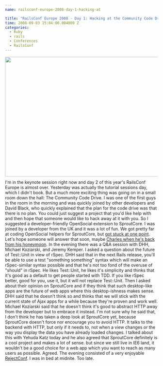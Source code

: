 ```yaml
---
name: railsconf-europe-2008-day-1-hacking-at

title: "RailsConf Europe 2008 - Day 1: Hacking at the Community Code Drive"
time: 2008-09-03 15:04:00.004000 Z
categories:
  - Ruby
  - rails
  - Conferences
  - RailsConf
---
```


<img style="margin: 0px auto 10px; display: block; text-align: center; cursor: pointer; width: 592px; height: 393px;" src="http://farm4.static.flickr.com/3144/2822419023_309679e41f.jpg?v=0" alt="" border="0" /></a>
I'm in the keynote session right now and day 2 of this year's RailsConf Europe is almost over. Yesterday was actually the tutorial sessions day, which I didn't book. But a much more exciting thing was going on in a small room down the hall: The Community Code Drive. I was one of the first guys in the room in the morning and was quickly joined by other developers and David Black, who quickly explained that the plan for the code drive was that there is no plan. You could just suggest a project that you'd like help with and then hope that someone would like to hack away at it with you.
So I suggested a developer-friendly OpenSocial extension to SproutCore. I was joined by a developer from the UK and it was a lot of fun. We got pretty far at coding OpenSocial helpers for SproutCore, but <a href="http://groups.google.com/group/sproutcore/browse_thread/thread/139d1679d4455998">got stuck at one point</a>. Let's hope someone will answer that soon, maybe <a href="http://groups.google.com/group/sproutcore/browse_thread/thread/83a1cf3c67ec3322">Charles when he's back from his honeymoon</a>.
In the evening there was a Q&amp;A session with DHH, Michael Koziarski, and Jeremy Kemper. I asked a question about the future of Test::Unit in view of rSpec. DHH said that in the next Rails release, you'll be able to use a test "something something" syntax which will make an rSpec-similar syntax possible and that he's not too fond of the overuse of "should" in rSpec. He likes Test::Unit, he likes it's simplicity and thinks that it's good as a default to get people started with TDD. If you like rSpec better, good for you, use it, but it will not replace Test::Unit.
Then I asked about their opinion on SproutCore and if they think that such desktop-like apps are the future of web apps where this desktop-ishness makes sense. DHH said that he doesn't think so and thinks that we will stick with the current state of Ajax apps for a while because they're proven and work well. Michael Koziarski said that he doesn't think it's good to abstract HTTP away from the developer but to embrace it instead. I'm not sure why he said that, I don't think he has taken a deep look at SproutCore yet, because SproutCore doesn't force nor encourage you to avoid HTTP. It talks to the backend with HTTP, but only if it needs to, not when a view changes or the way you display the data you have already loaded changes. I talked about this with Yehuda Katz today and he also agreed that SproutCore definitely is a cool project and makes a lot of sense. but since we still live in IE6 land, it wouldn't be a good choice for a web app which you want to reach as many users as possible. Agreed.
The evening consisted of a very enjoyable <a href="http://en.oreilly.com/railseurope2008/public/schedule/detail/5270">RejectConf</a>. I was in bed at midnite. Too late.
